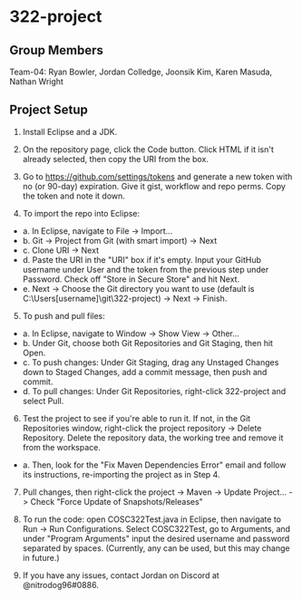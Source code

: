 # 322-project

## Group Members

Team-04: Ryan Bowler, Jordan Colledge, Joonsik Kim, Karen Masuda, Nathan Wright

## Project Setup

1. Install Eclipse and a JDK.

2. On the repository page, click the Code button. Click HTML if it isn't already selected, then copy the URI from the box.

3. Go to https://github.com/settings/tokens and generate a new token with no (or 90-day) expiration. Give it gist, workflow and repo perms. Copy the token and note it down.

4. To import the repo into Eclipse:

  - a. In Eclipse, navigate to File -> Import...
  - b. Git -> Project from Git (with smart import) -> Next
  - c. Clone URI -> Next
  - d. Paste the URI in the "URI" box if it's empty. Input your GitHub username under User and the token from the previous step under Password. Check off "Store in Secure Store" and hit Next.
  - e. Next -> Choose the Git directory you want to use (default is C:\Users\[username]\git\322-project) -> Next -> Finish.
  
5. To push and pull files:
  - a. In Eclipse, navigate to Window -> Show View -> Other...
  - b. Under Git, choose both Git Repositories and Git Staging, then hit Open.
  - c. To push changes: Under Git Staging, drag any Unstaged Changes down to Staged Changes, add a commit message, then push and commit.
  - d. To pull changes: Under Git Repositories, right-click 322-project and select Pull.

6. Test the project to see if you're able to run it. If not, in the Git Repositories window, right-click the project repository -> Delete Repository. Delete the repository data, the working tree and remove it from the workspace.
  - a. Then, look for the "Fix Maven Dependencies Error" email and follow its instructions, re-importing the project as in Step 4.

7. Pull changes, then right-click the project -> Maven -> Update Project... -> Check "Force Update of Snapshots/Releases"
  
8. To run the code: open COSC322Test.java in Eclipse, then navigate to Run -> Run Configurations. Select COSC322Test, go to Arguments, and under "Program Arguments" input the desired username and password separated by spaces. (Currently, any can be used, but this may change in future.)
  
8. If you have any issues, contact Jordan on Discord at @nitrodog96#0886.
